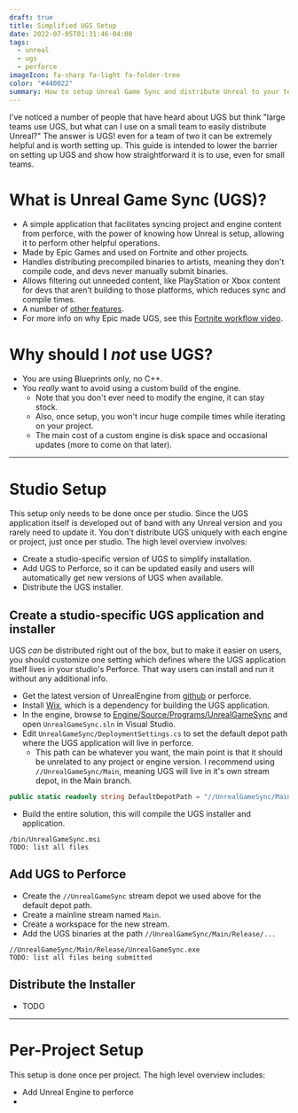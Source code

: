 ```yaml
---
draft: true
title: Simplified UGS Setup
date: 2022-07-05T01:31:46-04:00
tags:
  - unreal
  - ugs
  - perforce
imageIcon: fa-sharp fa-light fa-folder-tree
color: "#440022"
summary: How to setup Unreal Game Sync and distribute Unreal to your team.
---
```

I've noticed a number of people that have heard about UGS but think "large teams use UGS, but what can I use on a small team to easily distribute Unreal?" The answer is UGS! even for a team of two it can be extremely helpful and is worth setting up. This guide is intended to lower the barrier on setting up UGS and show how straightforward it is to use, even for small teams.

# What is Unreal Game Sync (UGS)?

- A simple application that facilitates syncing project and engine content from perforce, with the power of knowing how Unreal is setup, allowing it to perform other helpful operations.
- Made by Epic Games and used on Fortnite and other projects.
- Handles distributing precompiled binaries to artists, meaning they don't compile code, and devs never manually submit binaries.
- Allows  filtering out unneeded content, like PlayStation or Xbox content for devs that aren't building to those platforms, which reduces sync and compile times.
- A number of [other features](https://docs.unrealengine.com/5.0/en-US/unreal-game-sync-ugs-for-unreal-engine/).
- For more info on why Epic made UGS, see this [Fortnite workflow video](https://www.youtube.com/watch?v=p4RcDpGQ_tI).

# Why should I _not_ use UGS?

- You are using Blueprints only, no C++.
- You _really_ want to avoid using a custom build of the engine.
  - Note that you don't ever need to modify the engine, it can stay stock.
  - Also, once setup, you won't incur huge compile times while iterating on your project.
  - The main cost of a custom engine is disk space and occasional updates (more to come on that later).

---

# Studio Setup

This setup only needs to be done once per studio. Since the UGS application itself is developed out of band with any Unreal version and you rarely need to update it. You don't distribute UGS uniquely with each engine or project, just once per studio. The high level overview involves:

- Create a studio-specific version of UGS to simplify installation.
- Add UGS to Perforce, so it can be updated easily and users will automatically get new versions of UGS when available.
- Distribute the UGS installer.

## Create a studio-specific UGS application and installer

UGS _can_ be distributed right out of the box, but to make it easier on users, you should customize one setting which defines where the UGS application itself lives in your studio's Perforce. That way users can install and run it without any additional info.

- Get the latest version of UnrealEngine from [github](https://github.com/EpicGames/UnrealEngine) or perforce.
- Install [Wix](https://wixtoolset.org/releases/), which is a dependency for building the UGS application.
- In the engine, browse to [Engine/Source/Programs/UnrealGameSync](https://github.com/EpicGames/UnrealEngine/tree/release/Engine/Source/Programs/UnrealGameSync) and open `UnrealGameSync.sln` in Visual Studio.
- Edit `UnrealGameSync/DeploymentSettings.cs` to set the default depot path where the UGS application will live in perforce.
  - This path can be whatever you want, the main point is that it should be unrelated to any project or engine version. I recommend using `//UnrealGameSync/Main`, meaning UGS will live in it's own stream depot, in the Main branch.

```c#
public static readonly string DefaultDepotPath = "//UnrealGameSync/Main";
```

- Build the entire solution, this will compile the UGS installer and application.

```
/bin/UnrealGameSync.msi
TODO: list all files
```


## Add UGS to Perforce

- Create the `//UnrealGameSync` stream depot we used above for the default depot path.
- Create a mainline stream named `Main`.
- Create a workspace for the new stream.
- Add the UGS binaries at the path `//UnrealGameSync/Main/Release/...`

```
//UnrealGameSync/Main/Release/UnrealGameSync.exe
TODO: list all files being submitted
```

## Distribute the Installer

- TODO

---

# Per-Project Setup

This setup is done once per project. The high level overview includes:
- Add Unreal Engine to perforce
- 